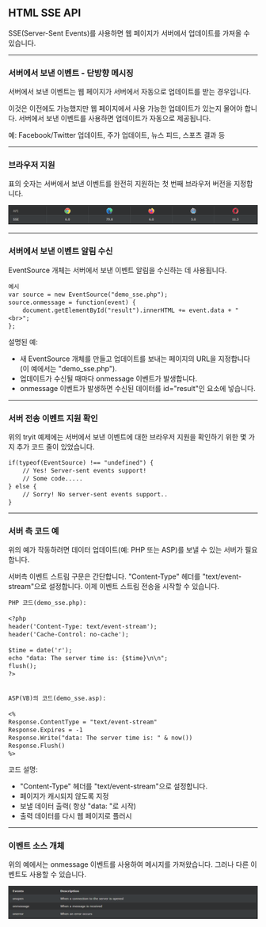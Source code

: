## HTML SSE API
SSE(Server-Sent Events)를 사용하면 웹 페이지가 서버에서 업데이트를 가져올 수 있습니다.

***
### 서버에서 보낸 이벤트 - 단방향 메시징
서버에서 보낸 이벤트는 웹 페이지가 서버에서 자동으로 업데이트를 받는 경우입니다.

이것은 이전에도 가능했지만 웹 페이지에서 사용 가능한 업데이트가 있는지 물어야 합니다. 서버에서 보낸 이벤트를 사용하면 업데이트가 자동으로 제공됩니다.

예: Facebook/Twitter 업데이트, 주가 업데이트, 뉴스 피드, 스포츠 결과 등

***
### 브라우저 지원
표의 숫자는 서버에서 보낸 이벤트를 완전히 지원하는 첫 번째 브라우저 버전을 지정합니다.

<img src='./img/html_SSE.png'>

***
### 서버에서 보낸 이벤트 알림 수신
EventSource 개체는 서버에서 보낸 이벤트 알림을 수신하는 데 사용됩니다.

    예시
    var source = new EventSource("demo_sse.php");
    source.onmessage = function(event) {
        document.getElementById("result").innerHTML += event.data + "<br>";
    };

설명된 예:

- 새 EventSource 개체를 만들고 업데이트를 보내는 페이지의 URL을 지정합니다(이 예에서는 "demo_sse.php").
- 업데이트가 수신될 때마다 onmessage 이벤트가 발생합니다.
- onmessage 이벤트가 발생하면 수신된 데이터를 id="result"인 요소에 넣습니다.

***
### 서버 전송 이벤트 지원 확인
위의 tryit 예제에는 서버에서 보낸 이벤트에 대한 브라우저 지원을 확인하기 위한 몇 가지 추가 코드 줄이 있었습니다.

    if(typeof(EventSource) !== "undefined") {
        // Yes! Server-sent events support!
        // Some code.....
    } else {
        // Sorry! No server-sent events support..
    }

***
### 서버 측 코드 예
위의 예가 작동하려면 데이터 업데이트(예: PHP 또는 ASP)를 보낼 수 있는 서버가 필요합니다.

서버측 이벤트 스트림 구문은 간단합니다. "Content-Type" 헤더를 "text/event-stream"으로 설정합니다. 이제 이벤트 스트림 전송을 시작할 수 있습니다.

    PHP 코드(demo_sse.php):

    <?php
    header('Content-Type: text/event-stream');
    header('Cache-Control: no-cache');

    $time = date('r');
    echo "data: The server time is: {$time}\n\n";
    flush();
    ?>


    ASP(VB)의 코드(demo_sse.asp):

    <%
    Response.ContentType = "text/event-stream"
    Response.Expires = -1
    Response.Write("data: The server time is: " & now())
    Response.Flush()
    %>


코드 설명:

- "Content-Type" 헤더를 "text/event-stream"으로 설정합니다.
- 페이지가 캐시되지 않도록 지정
- 보낼 데이터 출력( 항상 "data: "로 시작)
- 출력 데이터를 다시 웹 페이지로 플러시

***
### 이벤트 소스 개체
위의 예에서는 onmessage 이벤트를 사용하여 메시지를 가져왔습니다. 그러나 다른 이벤트도 사용할 수 있습니다.

<img src='./img/html_SSE2.png'>